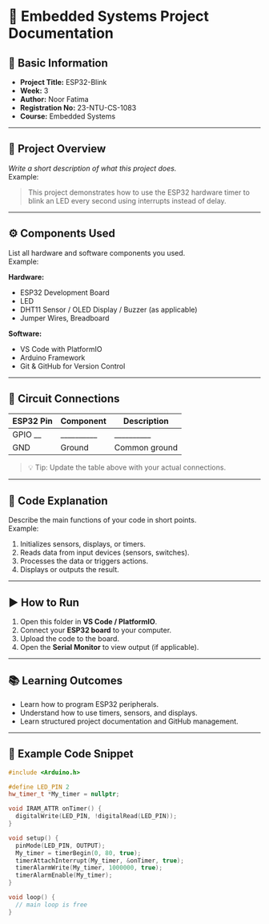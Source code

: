 # 📘 Embedded Systems Project Documentation

## 🧾 Basic Information
- **Project Title:** ESP32-Blink
- **Week:** 3  
- **Author:** Noor Fatima  
- **Registration No:** 23-NTU-CS-1083  
- **Course:** Embedded Systems  

---

## 🧩 Project Overview
_Write a short description of what this project does._  
Example:  
> This project demonstrates how to use the ESP32 hardware timer to blink an LED every second using interrupts instead of delay.

---

## ⚙️ Components Used
List all hardware and software components you used.  
Example:

**Hardware:**
- ESP32 Development Board  
- LED  
- DHT11 Sensor / OLED Display / Buzzer (as applicable)  
- Jumper Wires, Breadboard  

**Software:**
- VS Code with PlatformIO  
- Arduino Framework  
- Git & GitHub for Version Control  

---

## 🔌 Circuit Connections
| ESP32 Pin | Component | Description |
|------------|------------|--------------|
| GPIO __ | __________ | __________ |
| GND | Ground | Common ground |

> 💡 Tip: Update the table above with your actual connections.

---

## 🧠 Code Explanation
Describe the main functions of your code in short points.  
Example:
1. Initializes sensors, displays, or timers.  
2. Reads data from input devices (sensors, switches).  
3. Processes the data or triggers actions.  
4. Displays or outputs the result.

---

## ▶️ How to Run
1. Open this folder in **VS Code / PlatformIO**.  
2. Connect your **ESP32 board** to your computer.  
3. Upload the code to the board.  
4. Open the **Serial Monitor** to view output (if applicable).  

---

## 📚 Learning Outcomes
- Learn how to program ESP32 peripherals.  
- Understand how to use timers, sensors, and displays.  
- Learn structured project documentation and GitHub management.

---

## 🧩 Example Code Snippet
```cpp
#include <Arduino.h>

#define LED_PIN 2
hw_timer_t *My_timer = nullptr;

void IRAM_ATTR onTimer() {
  digitalWrite(LED_PIN, !digitalRead(LED_PIN));
}

void setup() {
  pinMode(LED_PIN, OUTPUT);
  My_timer = timerBegin(0, 80, true);
  timerAttachInterrupt(My_timer, &onTimer, true);
  timerAlarmWrite(My_timer, 1000000, true);
  timerAlarmEnable(My_timer);
}

void loop() {
  // main loop is free
}
